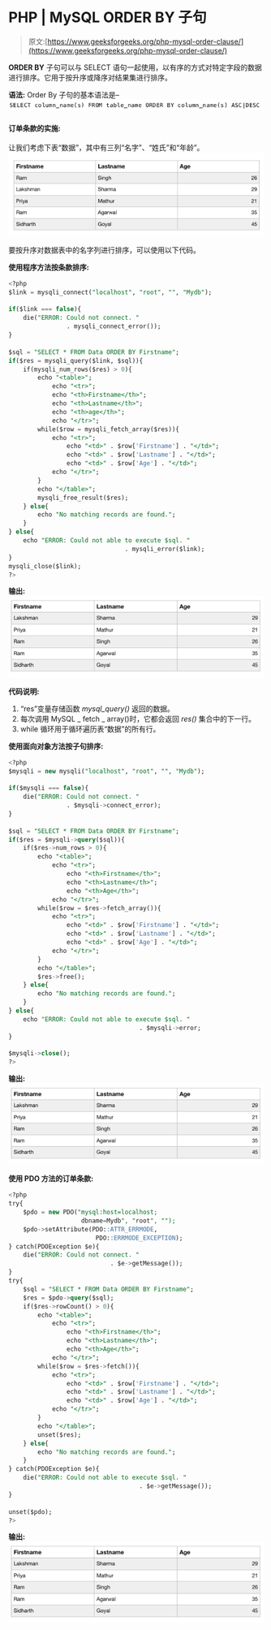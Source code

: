 # PHP | MySQL ORDER BY 子句

> 原文:[https://www.geeksforgeeks.org/php-mysql-order-clause/](https://www.geeksforgeeks.org/php-mysql-order-clause/)

**ORDER BY** 子句可以与 SELECT 语句一起使用，以有序的方式对特定字段的数据进行排序。它用于按升序或降序对结果集进行排序。

**语法:**
Order By 子句的基本语法是–
![](img/a86232e4a5f19d4bcda75fae029cdc0e.png)

#### 订单条款的实施:

让我们考虑下表“数据”，其中有三列“名字”、“姓氏”和“年龄”。
![](img/929bbf0a6c40b114beaa4a4ff2186050.png)

要按升序对数据表中的名字列进行排序，可以使用以下代码。

**使用程序方法按条款排序:**

```sql
<?php
$link = mysqli_connect("localhost", "root", "", "Mydb");

if($link === false){
    die("ERROR: Could not connect. " 
                . mysqli_connect_error());
}

$sql = "SELECT * FROM Data ORDER BY Firstname";
if($res = mysqli_query($link, $sql)){
    if(mysqli_num_rows($res) > 0){
        echo "<table>";
            echo "<tr>";
            echo "<th>Firstname</th>";
            echo "<th>Lastname</th>";
            echo "<th>age</th>";
            echo "</tr>";
        while($row = mysqli_fetch_array($res)){
            echo "<tr>";
                echo "<td>" . $row['Firstname'] . "</td>";
                echo "<td>" . $row['Lastname'] . "</td>";
                echo "<td>" . $row['Age'] . "</td>";
            echo "</tr>";
        }
        echo "</table>";
        mysqli_free_result($res);
    } else{
        echo "No matching records are found.";
    }
} else{
    echo "ERROR: Could not able to execute $sql. "
                                . mysqli_error($link);
}
mysqli_close($link);
?>
```

**输出:**
![](img/7a0affe744c53b9c8234a0b405d0ac77.png)

**代码说明:**

1.  “res”变量存储函数 *mysql_query()* 返回的数据。
2.  每次调用 MySQL _ fetch _ array()时，它都会返回 *res()* 集合中的下一行。
3.  while 循环用于循环遍历表“数据”的所有行。

**使用面向对象方法按子句排序:**

```sql
<?php
$mysqli = new mysqli("localhost", "root", "", "Mydb");

if($mysqli === false){
    die("ERROR: Could not connect. " 
                . $mysqli->connect_error);
}

$sql = "SELECT * FROM Data ORDER BY Firstname";
if($res = $mysqli->query($sql)){
    if($res->num_rows > 0){
        echo "<table>";
            echo "<tr>";
                echo "<th>Firstname</th>";
                echo "<th>Lastname</th>";
                echo "<th>Age</th>";
            echo "</tr>";
        while($row = $res->fetch_array()){
            echo "<tr>";
                echo "<td>" . $row['Firstname'] . "</td>";
                echo "<td>" . $row['Lastname'] . "</td>";
                echo "<td>" . $row['Age'] . "</td>";
            echo "</tr>";
        }
        echo "</table>";
        $res->free();
    } else{
        echo "No matching records are found.";
    }
} else{
    echo "ERROR: Could not able to execute $sql. " 
                                    . $mysqli->error;
}

$mysqli->close();
?>
```

**输出:**
![](img/7a0affe744c53b9c8234a0b405d0ac77.png)

**使用 PDO 方法的订单条款:**

```sql
<?php
try{
    $pdo = new PDO("mysql:host=localhost;
                    dbname=Mydb", "root", "");
    $pdo->setAttribute(PDO::ATTR_ERRMODE, 
                        PDO::ERRMODE_EXCEPTION);
} catch(PDOException $e){
    die("ERROR: Could not connect. " 
                            . $e->getMessage());
}
try{
    $sql = "SELECT * FROM Data ORDER BY Firstname";
    $res = $pdo->query($sql);
    if($res->rowCount() > 0){
        echo "<table>";
            echo "<tr>";
                echo "<th>Firstname</th>";
                echo "<th>Lastname</th>";
                echo "<th>Age</th>";
            echo "</tr>";
        while($row = $res->fetch()){
            echo "<tr>";
                echo "<td>" . $row['Firstname'] . "</td>";
                echo "<td>" . $row['Lastname'] . "</td>";
                echo "<td>" . $row['Age'] . "</td>";
            echo "</tr>";
        }
        echo "</table>";
        unset($res);
    } else{
        echo "No matching records are found.";
    }
} catch(PDOException $e){
    die("ERROR: Could not able to execute $sql. " 
                                    . $e->getMessage());
}

unset($pdo);
?>
```

**输出:**
![](img/7a0affe744c53b9c8234a0b405d0ac77.png)
